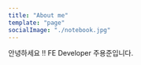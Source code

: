 ```yaml
---
title: "About me"
template: "page"
socialImage: "./notebook.jpg"
---
```


안녕하세요 !! FE Developer 주용준입니다.
